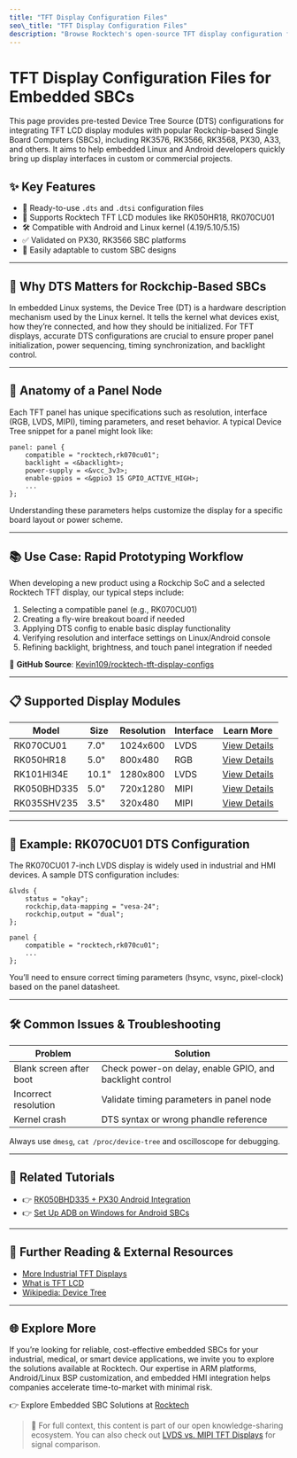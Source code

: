 ```yaml
---
title: "TFT Display Configuration Files"
seo\_title: "TFT Display Configuration Files"
description: "Browse Rocktech's open-source TFT display configuration files for embedded systems using Rockchip PX30, A64, and other ARM-based SBCs. Includes DTS, kernel drivers, and panel timing examples."
---
```


# TFT Display Configuration Files for Embedded SBCs

This page provides pre-tested Device Tree Source (DTS) configurations for integrating TFT LCD display modules with popular Rockchip-based Single Board Computers (SBCs), including RK3576, RK3566, RK3568, PX30, A33, and others. It aims to help embedded Linux and Android developers quickly bring up display interfaces in custom or commercial projects.

## ✨ Key Features

* 📌 Ready-to-use `.dts` and `.dtsi` configuration files
* 🧩 Supports Rocktech TFT LCD modules like RK050HR18, RK070CU01
* 🛠️ Compatible with Android and Linux kernel (4.19/5.10/5.15)
* ✅ Validated on PX30, RK3566 SBC platforms
* 🔧 Easily adaptable to custom SBC designs

---

## 📖 Why DTS Matters for Rockchip-Based SBCs

In embedded Linux systems, the Device Tree (DT) is a hardware description mechanism used by the Linux kernel. It tells the kernel what devices exist, how they’re connected, and how they should be initialized. For TFT displays, accurate DTS configurations are crucial to ensure proper panel initialization, power sequencing, timing synchronization, and backlight control.

---

## 🧠 Anatomy of a Panel Node

Each TFT panel has unique specifications such as resolution, interface (RGB, LVDS, MIPI), timing parameters, and reset behavior. A typical Device Tree snippet for a panel might look like:

```dts
panel: panel {
    compatible = "rocktech,rk070cu01";
    backlight = <&backlight>;
    power-supply = <&vcc_3v3>;
    enable-gpios = <&gpio3 15 GPIO_ACTIVE_HIGH>;
    ...
};
```

Understanding these parameters helps customize the display for a specific board layout or power scheme.

---

## 📚 Use Case: Rapid Prototyping Workflow

When developing a new product using a Rockchip SoC and a selected Rocktech TFT display, our typical steps include:

1. Selecting a compatible panel (e.g., RK070CU01)
2. Creating a fly-wire breakout board if needed
3. Applying DTS config to enable basic display functionality
4. Verifying resolution and interface settings on Linux/Android console
5. Refining backlight, brightness, and touch panel integration if needed

📂 **GitHub Source**: <a href="https://github.com/Kevin109/rocktech-tft-display-configs" target="_blank" rel="nofollow">Kevin109/rocktech-tft-display-configs</a>

---

## 📋 Supported Display Modules

| Model       | Size  | Resolution | Interface | Learn More                              |
| ----------- | ----- | ---------- | --------- | --------------------------------------- |
| RK070CU01   | 7.0"  | 1024x600   | LVDS      | [View Details](/tft-config/RK070CU01)   |
| RK050HR18   | 5.0"  | 800x480    | RGB       | [View Details](/tft-config/RK050HR18)   |
| RK101HI34E  | 10.1" | 1280x800   | LVDS      | [View Details](/tft-config/RK101HI34E)  |
| RK050BHD335 | 5.0"  | 720x1280   | MIPI      | [View Details](/tft-config/RK050BHD335) |
| RK035SHV235 | 3.5"  | 320x480    | MIPI      | [View Details](/tft-config/RK035SHV235) |

---

## 🧪 Example: RK070CU01 DTS Configuration

The RK070CU01 7-inch LVDS display is widely used in industrial and HMI devices. A sample DTS configuration includes:

```dts
&lvds {
    status = "okay";
    rockchip,data-mapping = "vesa-24";
    rockchip,output = "dual";
};

panel {
    compatible = "rocktech,rk070cu01";
    ...
};
```

You’ll need to ensure correct timing parameters (hsync, vsync, pixel-clock) based on the panel datasheet.

---

## 🛠️ Common Issues & Troubleshooting

| Problem                 | Solution                                                 |
| ----------------------- | -------------------------------------------------------- |
| Blank screen after boot | Check power-on delay, enable GPIO, and backlight control |
| Incorrect resolution    | Validate timing parameters in panel node                 |
| Kernel crash            | DTS syntax or wrong phandle reference                    |

Always use `dmesg`, `cat /proc/device-tree` and oscilloscope for debugging.

---

## 🧭 Related Tutorials

* 👉 [RK050BHD335 + PX30 Android Integration](/rk050bhd335-px30-android-setup)
* 👉 [Set Up ADB on Windows for Android SBCs](/setup-adb-on-windows)

---

## 🔗 Further Reading & External Resources

* <a href="https://www.rocktech.com.hk/industrial-tft-displays" target="_blank" rel="nofollow">More Industrial TFT Displays</a>
* <a href="https://tft-display.net/posts/what-is-tft-lcd/" target="_blank" rel="dofollow">What is TFT LCD</a>
* <a href="https://en.wikipedia.org/wiki/Device_tree" target="_blank" rel="nofollow">Wikipedia: Device Tree</a>

---

## 🌐 Explore More

If you’re looking for reliable, cost-effective embedded SBCs for your industrial, medical, or smart device applications, we invite you to explore the solutions available at Rocktech. Our expertise in ARM platforms, Android/Linux BSP customization, and embedded HMI integration helps companies accelerate time-to-market with minimal risk.

👉 Explore Embedded SBC Solutions at <a href="https://www.rocktech.com.hk/embedded-single-board-computers/" target="_blank" rel="nofollow">Rocktech</a>

> 🔁 For full context, this content is part of our open knowledge-sharing ecosystem. You can also check out [LVDS vs. MIPI TFT Displays](https://tft-display.net/posts/mipi-vs-lvds-displays/) for signal comparison.
